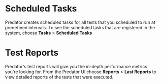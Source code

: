# Scheduled Tasks

Predator creates scheduled tasks for all tests that you scheduled to run at predefined intervals. To see the scheduled tasks that are registered in the system, choose **Tasks** > **Scheduled Tasks** 

# Test Reports

Predator's test reports will give you the in-depth performance metrics you're looking for. From the Predator UI choose **Reports** > **Last Reports** to view detailed reports of the tests that were executed.


